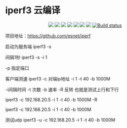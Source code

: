 # iperf3 云编译
<p align="center">
<a href="https://hits.seeyoufarm.com"><img src="https://hits.seeyoufarm.com/api/count/incr/badge.svg?url=https%3A%2F%2Fgithub.com%2Flmq8267%2Fiperf3&count_bg=%2395C10D&title_bg=%23555555&icon=github.svg&icon_color=%238DC409&title=%E8%AE%BF%E9%97%AE%E6%95%B0&edge_flat=false"/></a>
<a href="https://github.com/lmq8267/iperf3/releases"><img src="https://img.shields.io/github/downloads/lmq8267/iperf3/total"></a>
<a href="https://github.com/lmq8267/iperf3/graphs/contributors"><img src="https://img.shields.io/github/contributors-anon/lmq8267/iperf3"></a>
<a href="https://github.com/lmq8267/iperf3/releases/"><img src="https://img.shields.io/github/release/lmq8267/iperf3"></a>
<a href="https://github.com/lmq8267/iperf3/issues"><img src="https://img.shields.io/github/issues-raw/lmq8267/iperf3"></a>
<a href="https://github.com/lmq8267/iperf3/discussions"><img src="https://img.shields.io/github/discussions/lmq8267/iperf3"></a>
<a href="GitHub repo size"><img src="https://img.shields.io/github/repo-size/lmq8267/iperf3?color=red&style=flat-square"></a>
<a href="https://github.com/lmq8267/iperf3/actions?query=workflow%3ABuild"><img src="https://img.shields.io/github/actions/workflow/status/lmq8267/iperf3/build-iperf3.yml?branch=main" alt="Build status"></a>


项目地址：https://github.com/esnet/iperf


启动为服务端  iperf3 -s

  间隔1秒  iperf3 -s -i 1
  
  -p 指定端口

  

客户端测速 iperf3 -c 对端ip地址 -i 1 -t 40 -b 1000M 

-i间隔时间  -t 次数 -b 速率 -R 反转  也就是测试上行和下行

iperf3 -c 192.168.20.5 -i 1 -t 40 -b 1000M -R

iperf3 -c 192.168.20.5 -i 1 -t 40 -b 1000M 


测试udp  iperf3 -u -c 192.168.20.5 -i 1 -t 40 -b 1000M 
